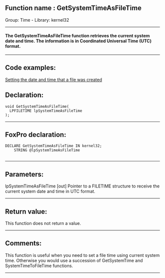 
## Function name : GetSystemTimeAsFileTime
Group: Time - Library: kernel32    
***  


#### The GetSystemTimeAsFileTime function retrieves the current system date and time. The information is in Coordinated Universal Time (UTC) format.
***  


## Code examples:
[Setting the date and time that a file was created](../../samples/sample_065.md)  

## Declaration:
```foxpro  
void GetSystemTimeAsFileTime(
  LPFILETIME lpSystemTimeAsFileTime
);  
```  
***  


## FoxPro declaration:
```foxpro  
DECLARE GetSystemTimeAsFileTime IN kernel32;
	STRING @lpSystemTimeAsFileTime
  
```  
***  


## Parameters:
lpSystemTimeAsFileTime 
[out] Pointer to a FILETIME structure to receive the current system date and time in UTC format.  
***  


## Return value:
This function does not return a value.  
***  


## Comments:
This function is useful when you need to set a file time using current system time. Otherwise you would use a succession of GetSystemTime and SystemTimeToFileTime functions.  
  
***  

